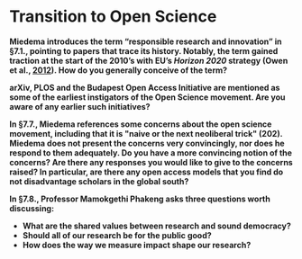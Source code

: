 # Transition to Open Science

**Miedema introduces the term “responsible research and innovation” in §7.1., pointing to papers that trace its history. Notably, the term gained traction at the start of the 2010’s with EU’s _Horizon 2020_ strategy (Owen et al., [2012](https://doi.org/10.1093/scipol/scs093)). How do you generally conceive of the term?**

**arXiv, PLOS and the Budapest Open Access Initiative are mentioned as some of the earliest instigators of the Open Science movement. Are you aware of any earlier such initiatives?**

**In §7.7., Miedema references some concerns about the open science movement, including that it is "naive or the next neoliberal trick" (202). Miedema does not present the concerns very convincingly, nor does he respond to them adequately. Do you have a more convincing notion of the concerns? Are there any responses you would like to give to the concerns raised? In particular, are there any open access models that you find do not disadvantage scholars in the global south?**

**In §7.8., Professor Mamokgethi Phakeng asks three questions worth discussing:**

* **What are the shared values between research and sound democracy?**
* **Should all of our research be for the public good?**
* **How does the way we measure impact shape our research?**
